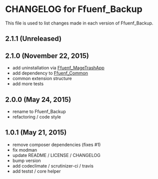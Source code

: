 # CHANGELOG for Ffuenf_Backup

This file is used to list changes made in each version of Ffuenf_Backup.

## 2.1.1 (Unreleased)

## 2.1.0 (November 22, 2015)

* add uninstallation via [Ffuenf_MageTrashApp](https://github.com/ffuenf/Ffuenf_MageTrashApp)
* add dependency to [Ffuenf_Common](https://github.com/ffuenf/Ffuenf_Common)
* common extension structure
* add more tests

## 2.0.0 (May 24, 2015)

* rename to Ffuenf_Backup
* refactoring / code style

## 1.0.1 (May 21, 2015)

* remove composer dependencies (fixes #1)
* fix modman
* update README / LICENSE / CHANGELOG
* bump version
* add codeclimate / scrutinizer-ci / travis
* add testst / core helper
